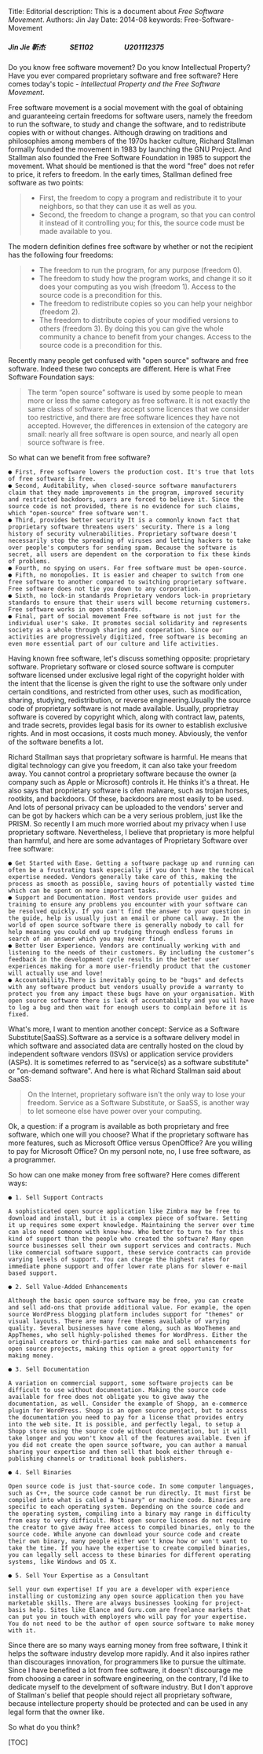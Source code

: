 Title: 	 Editorial
description:   This is a document about *Free Software Movement*.
Authors: Jin Jay
Date:    2014-08
keywords: Free-Software-Movement

##### Jin Jie 靳杰 &nbsp;&nbsp;&nbsp;&nbsp;&nbsp;&nbsp;&nbsp;&nbsp;&nbsp;&nbsp;&nbsp;&nbsp;&nbsp;&nbsp;SE1102&nbsp;&nbsp;&nbsp;&nbsp;&nbsp;&nbsp;&nbsp;&nbsp;&nbsp;&nbsp;&nbsp;&nbsp;&nbsp;&nbsp;&nbsp;&nbsp;&nbsp;&nbsp;&nbsp;U201112375
Do you know free software movement? Do you know Intellectual Property? Have you ever compared proprietary software and free software? Here comes today's topic - *Intellectual Property and the Free Software Movement*.

Free software movement is a social movement with the goal of obtaining and guaranteeing certain freedoms for software users, namely the freedom to run the software, to study and change the software, and to redistribute copies with or without changes. Although drawing on traditions and philosophies among members of the 1970s hacker culture, Richard Stallman formally founded the movement in 1983 by launching the GNU Project. And Stallman also founded the Free Software Foundation in 1985 to support the movement. What should be mentioned is that the word "free" does not refer to price, it refers to freedom. In the early times, Stallman defined free software as two points: 

> - First, the freedom to copy a program and redistribute it to your neighbors, so that they can use it as well as you. 
> - Second, the freedom to change a program, so that you can control it instead of it controlling you; for this, the source code must be made available to you. 

The modern definition defines free software by whether or not the recipient has the following four freedoms:
> - The freedom to run the program, for any purpose (freedom 0).
> - The freedom to study how the program works, and change it so it does your computing as you wish (freedom 1). Access to the source code is a precondition for this.
> - The freedom to redistribute copies so you can help your neighbor (freedom 2).
> - The freedom to distribute copies of your modified versions to others (freedom 3). By doing this you can give the whole community a chance to benefit from your changes. Access to the source code is a precondition for this.

Recently many people get confused with "open source" software and free software. Indeed these two concepts are different. Here is what Free Software Foundation says:

> The term “open source” software is used by some people to mean more or less the same category as free software. It is not exactly the same class of software: they accept some licences that we consider too restrictive, and there are free software licences they have not accepted. However, the differences in extension of the category are small: nearly all free software is open source, and nearly all open source software is free.

So what can we benefit from free software?

```
● First, Free software lowers the production cost. It's true that lots of free software is free. 
● Second, Auditability, when closed-source software manufacturers claim that they made improvements in the program, improved security and restricted backdoors, users are forced to believe it. Since the source code is not provided, there is no evidence for such claims, which "open-source" free software won't. 
● Third, provides better security It is a commonly known fact that proprietary software threatens users' security. There is a long history of security vulnerabilities. Proprietary software doesn't necessarily stop the spreading of viruses and letting hackers to take over people's computers for sending spam. Because the software is secret, all users are dependent on the corporation to fix these kinds of problems. 
● Fourth, no spying on users. For free software must be open-source.
● Fifth, no monopolies. It is easier and cheaper to switch from one free software to another compared to switching proprietary software. Free software does not tie you down to any corporation.
● Sixth, no lock-in standards Proprietary vendors lock-in proprietary standards to ensure that their users will become returning customers. Free software works in open standards.
● Final, part of social movement Free software is not just for the individual user's sake. It promotes social solidarity and represents society as a whole through sharing and cooperation. Since our activities are progressively digitized, free software is becoming an even more essential part of our culture and life activities.
```

Having known free software, let's discuss something opposite: proprietary software. Proprietary software or closed source software is computer software licensed under exclusive legal right of the copyright holder with the intent that the license is given the right to use the software only under certain conditions, and restricted from other uses, such as modification, sharing, studying, redistribution, or reverse engineering.Usually the source code of proprietary software is not made available. Usually, proprietray software is covered by copyright which, along with contract law, patents, and trade secrets, provides legal basis for its owner to establish exclusive rights. And in most occasions, it costs much money. Abviously, the venfor of the software benefits a lot.

Richard Stallman says that proprietary software is harmful. He means that digital technology can give you freedom, it can also take your freedom away. You cannot control a proprietary software because the owner (a company such as Apple or Microsoft) controls it. He thinks it's a threat. He also says that proprietary software is ofen malware, such as trojan horses, rootkits, and backdoors. Of these, backdoors are most easily to be used. And lots of personal privacy can be uploaded to the vendors' server and can be got by hackers which can be a very serious problem, just like the PRISM. So recently I am much more worried about my privacy when I use proprietary software. Nevertheless, I believe that proprietary is more helpful than harmful, and here are some advantages of Proprietary Software over free software:

```
● Get Started with Ease. Getting a software package up and running can often be a frustrating task especially if you don't have the technical expertise needed. Vendors generally take care of this, making the process as smooth as possible, saving hours of potentially wasted time which can be spent on more important tasks.
● Support and Documentation. Most vendors provide user guides and training to ensure any problems you encounter with your software can be resolved quickly. If you can't find the answer to your question in the guide, help is usually just an email or phone call away. In the world of open source software there is generally nobody to call for help meaning you could end up trudging through endless forums in search of an answer which you may never find.
● Better User Experience. Vendors are continually working with and listening to the needs of their customers. By including the customer’s feedback in the development cycle results in the better user experiences making for a more user-friendly product that the customer will actually use and love!
● Accountability.There is inevitably going to be "bugs" and defects with any software product but vendors usually provide a warranty to protect you from any impact these bugs have on your organisation. With open source software there is lack of accountability and you will have to log a bug and then wait for enough users to complain before it is fixed.
```
What's more, I want to mention another concept: Service as a Software Substitute(SaaSS).Software as a service is a software delivery model in which software and associated data are centrally hosted on the cloud by independent software vendors (ISVs) or application service providers (ASPs). It is sometimes referred to as "service(s) as a software substitute" or "on-demand software". And here is what Richard Stallman said about SaaSS:

> On the Internet, proprietary software isn't the only way to lose your freedom. Service as a Software Substitute, or SaaSS, is another way to let someone else have power over your computing.

Ok, a question: if a program is available as both proprietary and free software, which one will you choose? What if the proprietary software has more features, such as Microsoft Office versus OpenOffice? Are you willing to pay for Microsoft Office? On my personl note, no, I use free software, as a programmer. 

So how can one make money from free software? Here comes different ways:
```
● 1. Sell Support Contracts 

A sophisticated open source application like Zimbra may be free to download and install, but it is a complex piece of software. Setting it up requires some expert knowledge. Maintaining the server over time can also need someone with know-how. Who better to turn to for this kind of support than the people who created the software? Many open source businesses sell their own support services and contracts. Much like commercial software support, these service contracts can provide varying levels of support. You can charge the highest rates for immediate phone support and offer lower rate plans for slower e-mail based support.

● 2. Sell Value-Added Enhancements

Although the basic open source software may be free, you can create and sell add-ons that provide additional value. For example, the open source WordPress blogging platform includes support for "themes" or visual layouts. There are many free themes available of varying quality. Several businesses have come along, such as WooThemes and AppThemes, who sell highly-polished themes for WordPress. Either the original creators or third-parties can make and sell enhancements for open source projects, making this option a great opportunity for making money.

● 3. Sell Documentation

A variation on commercial support, some software projects can be difficult to use without documentation. Making the source code available for free does not obligate you to give away the documentation, as well. Consider the example of Shopp, an e-commerce plugin for WordPress. Shopp is an open source project, but to access the documentation you need to pay for a license that provides entry into the web site. It is possible, and perfectly legal, to setup a Shopp store using the source code without documentation, but it will take longer and you won't know all of the features available. Even if you did not create the open source software, you can author a manual sharing your expertise and then sell that book either through e-publishing channels or traditional book publishers.

● 4. Sell Binaries

Open source code is just that-source code. In some computer languages, such as C++, the source code cannot be run directly. It must first be compiled into what is called a "binary" or machine code. Binaries are specific to each operating system. Depending on the source code and the operating system, compiling into a binary may range in difficulty from easy to very difficult. Most open source licenses do not require the creator to give away free access to compiled binaries, only to the source code. While anyone can download your source code and create their own binary, many people either won't know how or won't want to take the time. If you have the expertise to create compiled binaries, you can legally sell access to these binaries for different operating systems, like Windows and OS X.

● 5. Sell Your Expertise as a Consultant

Sell your own expertise! If you are a developer with experience installing or customizing any open source application then you have marketable skills. There are always businesses looking for project-basis help. Sites like Elance and Guru.com are freelance markets that can put you in touch with employers who will pay for your expertise. You do not need to be the author of open source software to make money with it.
```
Since there are so many ways earning money from free software, I think it helps the software industry develop more rapidly. And it also inpires rather than discourages innovation, for programmers like to pursue the ultimate. Since I have benefited a lot from free software, it doesn't discourage me from choosing a career in software engineering, on the contrary, I'd like to dedicate myself to the develpment of software industry. But I don't approve of Stallman's belief that people should reject all proprietary software, because intellecture property should be protected and can be used in any legal form that the owner like.

So what do you think?

[TOC]


